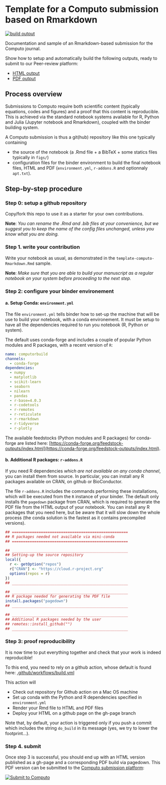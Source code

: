 
# Template for a Computo submission based on Rmarkdown

[![build output](https://github.com/computorg/template-computo-Rmarkdown/workflows/build/badge.svg)](https://computorg.github.io/template-computo-Rmarkdown/)
<!--[![Binder](https://binder.pangeo.io/badge_logo.svg)](https://mybinder.org/v2/gh/computorg/template-computo-Rmarkdown/main?urlpath=rstudio)-->

Documentation and sample of an Rmarkdown-based submission for the Computo journal.

Show how to setup and automatically build the following outputs, ready to submit to our Peer-review platform: 

- [HTML output](https://computorg.github.io/template-computo-Rmarkdown/)
- [PDF output](https://computorg.github.io/template-computo-Rmarkdown/article.pdf)

## Process overview

Submissions to Computo require both scientific content (typically equations, codes and figures) and a proof that this content is reproducible. This is achieved via the standard notebook systems available for R, Python and Julia (Jupyter notebook and Rmarkdown), coupled with the binder building system. 

A Computo submission is thus a git(hub) repository like this one typically containing 

- the source of the notebook (a .Rmd file + a BibTeX + some statics files typically in `figs/`)
- configuration files for the binder environment to build the final notebook files, HTML and PDF (`environment.yml`, `r-addons.R` and optionnaly `apt.txt`). 

## Step-by-step procedure

### Step 0: setup a github repository

Copy/fork this repo to use it as a starter for your own contributions.

**Note**: _You can rename the .Rmd and .bib files at your convenience, but we suggest you to keep the name of the config files unchanged, unless you know what you are doing._

### Step 1. write your contribution 

Write your notebook as usual, as demonstrated in the `template-computo-Rmarkdown.Rmd` sample.

**Note**: _Make sure that you are able to build your manuscript as a regular notebook on your system before proceeding to the next step._

### Step 2: configure your binder environement

#### a. Setup Conda: `environment.yml`

The file `environment.yml` tells binder how to set-up the machine that will be use to build your notebook, with a conda environement. It must be setup to have all the dependencies required to run you notebook (R, Python or system). 

The default uses conda-forge and includes a couple of popular Python modules and R packages, with a recent version of `R`:

``` yaml
name: computorbuild
channels:
  - conda-forge
dependencies:
  - numpy
  - matplotlib
  - scikit-learn
  - seaborn
  - nilearn
  - pandas
  - r-base=4.0.3
  - r-codetools
  - r-remotes
  - r-reticulate
  - r-rmarkdown
  - r-tidyverse
  - r-plotly
```

The available feedstocks (Python modules and R packages) for conda-forge are listed here: [https://conda-forge.org/feedstock-outputs/index.html](https://conda-forge.org/feedstock-outputs/index.html).

#### b. Additional R packages: `r-addons.R`

If you need R dependencies _which are not available on any conda channel_, you can install them from source. In particular, you can install any R packages available on CRAN, on github or BioConductor. 

The file `r-addons.R` includes the commands performing these installations, which will be executed from the `R` instance of your binder. The default only installs the `pagedown` package from CRAN, which is required to generate the PDF file from the HTML output of your notebook. You can install any R packages that you need here, but be aware that it will slow down the whole process (the conda solution is the fastest as it contains precompiled versions).

```r
## ====================================================
## R packages needed not available via mini-conda
## ====================================================

## ____________________________________________________
## Setting-up the source repository
local({
  r <- getOption("repos")
  r["CRAN"] <- "https://cloud.r-project.org"
  options(repos = r)
})
## ____________________________________________________

## ____________________________________________________
## R package needed for generating the PDF file
install.packages("pagedown")
## ____________________________________________________

## ____________________________________________________
## Additional R packages needed by the user
## remotes::install_github("")
## ____________________________________________________
```

### Step 3: proof reproducibility

It is now time to put everything together and check that your work is indeed reproducible! 

To this end, you need to rely on a github action, whose default is found here: [.github/workflows/build.yml](https://github.com/computorg/template-computo-Rmarkdown/blob/main/.github/workflows/build.yml)

This action will

- Check out repository for Github action on a Mac OS machine
- Set up conda with the Python and R dependencies specified in `environment.yml`
- Render your Rmd file to HTML and PDF files
- Deploy your HTML on a github page on the gh-page branch

Note that, by default, your action is triggered only if you push a commit which includes the string `do_build` in its message (yes, we try to lower the footprint...).

### Step 4. submit

Once step 3 is successful, you should end up with an HTML version published as a gh-page and a corresponding PDF build via pagedown. This PDF version can be submitted to the [Computo submission platform](https://computo.scholasticahq.com/):

<div id="scholastica-submission-button" style="margin-top: 10px; margin-bottom: 10px;"><a href="https://computo.scholasticahq.com/for-authors" style="outline: none; border: none;"><img style="outline: none; border: none;" src="https://s3.amazonaws.com/docs.scholastica/law-review-submission-button/submit_via_scholastica.png" alt="Submit to Computo"></a></div>
